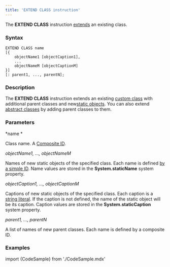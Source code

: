 ```yaml
---
title: 'EXTEND CLASS instruction'
---
```


The **EXTEND CLASS** instruction [extends](Class_extension.md) an existing class.

### Syntax

    EXTEND CLASS name 
    [{
        objectName1 [objectCaption1],
        ...
        objectNameM [objectCaptionM]
    }] 
    [: parent1, ..., parentN];

### Description

The **EXTEND CLASS** instruction extends an existing [custom class](User_classes.md) with additional parent classes and new[static objects](Static_objects.md). You can also extend [abstract classes](User_classes.md#abstract-classes) by adding parent classes to them.

### Parameters

*name *

Class name. A [Composite ID](IDs.md#cid-broken). 

*objectName1, ..., objectNameM*

Names of new static objects of the specified class. Each name is defined [by a simple ID](IDs.md#id-broken). Name values are stored in the **System.staticName** system property.

*objectCaption1, ..., objectCaptionM*

Captions of new static objects of the specified class. Each caption is a [string literal](IDs.md#strliteral-broken). If the caption is not defined, the name of the static object will be its caption. Caption values are stored in the **System.staticCaption** system property.

*parent1, ..., parentN*

A list of names of new parent classes. Each name is defined by a composite ID. 

### Examples


import {CodeSample} from './CodeSample.mdx'

<CodeSample url="https://documentation.lsfusion.org/sample?file=InstructionSample&block=extendclass"/>

  
